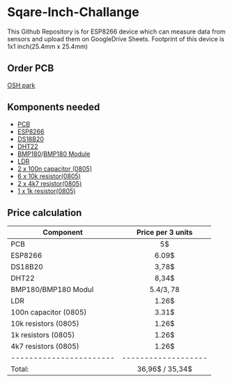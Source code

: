 # Sqare-Inch-Challange
This Github Repository is for ESP8266 device which can measure data from sensors and upload them on GoogleDrive Sheets. Footprint of this device is 1x1 inch(25.4mm x 25.4mm)

## Order PCB
[OSH park](https://oshpark.com/shared_projects/sk7W7fMs)

## Komponents needed
* [PCB](https://raw.githubusercontent.com/StanislavJochman/Sqare-Inch-Challange/master/Gerber_Files.zip)
* [ESP8266](https://www.ebay.co.uk/itm/Profession-Esp-12E-ESP8266-Serial-Port-WIFI-Transceiver-Wireless-Module-AP-STA/163158011629?epid=16021614732&hash=item25fcf9aeed:g:bIIAAOSwK-NbUZIL)
* [DS18B20](https://www.ebay.co.uk/itm/DS18B20-TO-92-9-12bit-Temperature-Sensor-Dallas-Thermometer-Temperature-Sensor/291950339086?hash=item43f998a40e:m:m4YO8sV3_vF_5mhnVRi-43A)
* [DHT22](https://www.ebay.co.uk/itm/1-2-5-10PCS-DHT22-AM2302-Temperature-Humidity-Sensor-Replace-SHT11-SHT15-Module/272484297869?hash=item3f71546c8d:m:mGt9gF2SrPUPrgvcAIzpEHg)
* [BMP180](https://www.ebay.com/itm/NEW-BMP180-BOSCH-Pressure-sensor-LGA-7-GOOD-QUALITY/282770708207?hash=item41d67296ef%3Ag%3AHU4AAOSwZVlXoU2x&_sacat=0&_nkw=BOSCH+BMP180&_from=R40&rt=nc&_trksid=m570.l1313)/[BMP180 Module](https://www.ebay.co.uk/itm/BMP180-Replace-BMP085-Digital-Barometric-Pressure-Sensor-Board-Module-f-EA/362322141662?epid=3019497702&hash=item545c1521de:g:IggAAOSwo9Va~OUp)
* [LDR](https://www.ebay.co.uk/itm/10PCS-Photoresistor-LDR-CDS-5mm-Resistor-Sensor-Light-Dependent-GL5516-ATF/192428070436?epid=516237872&hash=item2ccd9b5624:g:7NgAAOSwa0VaAinj)
* [2 x 100n capacitor (0805)](https://www.ebay.co.uk/itm/50pcs-Case-0805-SMD-Capacitor-50V-100NF-10-X7R-CL21B104KBCNNNC/401367378177?hash=item5d735c2901:g:emAAAOSwbw1aHC90)
* [6 x 10k resistor(0805)](https://www.ebay.co.uk/itm/100Pcs-Resistor-10K-Ohm-0805-Smd-Rohs-New-Ic/382469082086?hash=item590cef0be6:g:858AAOSwxblbQlc-)
* [2 x 4k7 resistor(0805)](https://www.ebay.co.uk/itm/100Pcs-Resistor-4K7-Ohm-0805-Smd-Rohs-Ic-New/132176766970?hash=item1ec65967fa:g:0ncAAOSwDcZbPfAu)
* [1 x 1k resistor(0805)](https://www.ebay.co.uk/itm/100Pcs-0805-Smd-Smt-1K-1Kohn-Value-5-Resistor-New-Ic/382469059974?hash=item590ceeb586:g:~JoAAOSwl~ZbQlSN)
## Price calculation
| Component             | Price per 3 units |
|-----------------------|:-----------------:|
| PCB                   |         5$        |
| ESP8266               |       6.09$       |
| DS18B20               |       3,78$       |
| DHT22                 |       8,34$       |
| BMP180/BMP180 Modul   |     5.4$/3,78$    |
| LDR                   |       1.26$       |
| 100n capacitor (0805) |       3.31$       |
| 10k resistors (0805)  |       1.26$       |
| 1k resistors (0805)   |       1.26$       |
| 4k7 resistors (0805)  |       1.26$       |
|-----------------------|-------------------|
| Total:                |  36,96$ / 35,34$  |
